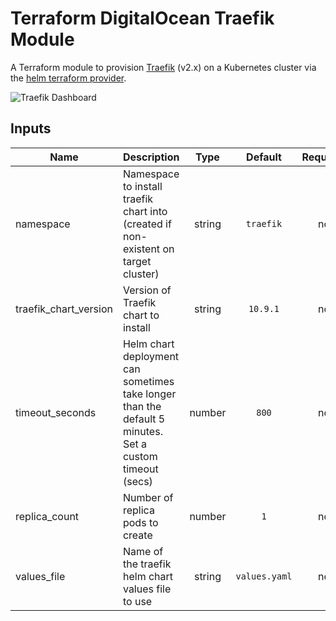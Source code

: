 # Terraform DigitalOcean Traefik Module
A Terraform module to provision [Traefik](https://traefik.io/traefik/) (v2.x) on a Kubernetes cluster via the [helm terraform provider](https://registry.terraform.io/providers/hashicorp/helm/latest).

![Traefik Dashboard](https://res.cloudinary.com/qunux/image/upload/v1641522399/traefik_dashboard_nfkzvv.webp)

## Inputs

| Name | Description | Type | Default | Required |
|------|-------------|:----:|:-----:|:-----:|
| namespace | Namespace to install traefik chart into (created if non-existent on target cluster) | string | `traefik` | no |
| traefik_chart_version | Version of Traefik chart to install | string | `10.9.1` | no |
| timeout_seconds | Helm chart deployment can sometimes take longer than the default 5 minutes. Set a custom timeout (secs) | number | `800` | no |
| replica_count | Number of replica pods to create | number | `1` | no |
| values_file | Name of the traefik helm chart values file to use | string | `values.yaml` | no |